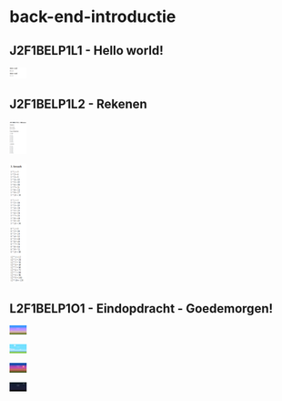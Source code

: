 # back-end-introductie
## J2F1BELP1L1 - Hello world!
<img
    src="/screenshots/hello-world-screenshot.png"
    alt="screenshot van hello-world"
    title="hello world"
    style="display: inline-block; margin: 0 auto; max-width: 30px">

## J2F1BELP1L2 - Rekenen
<img
    src="/screenshots/rekenen-screenshot-1.png"
    alt="screenshot van rekenen 1"
    title="rekenen 1"
    style="display: inline-block; margin: 0 auto; max-width: 30px">

<img
    src="/screenshots/rekenen-screenshot-2.png"
    alt="screenshot van rekenen 2"
    title="rekenen 2"
    style="display: inline-block; margin: 0 auto; max-width: 30px">

## L2F1BELP1O1 - Eindopdracht - Goedemorgen!
<img
    src="/screenshots/goedemorgen-screenshot.png"
    alt="screenshot van goedemorgen.png in de morgen"
    title="goedemorgen!"
    style="display: inline-block; margin: 0 auto; max-width: 30px">

<img
    src="/screenshots/goedemiddag-screenshot.png"
    alt="screenshot van goedemorgen.png in de middag"
    title="goedemiddag!"
    style="display: inline-block; margin: 0 auto; max-width: 30px">

<img
    src="/screenshots/goedenavond-screenshot.png"
    alt="screenshot van goedemorgen.png in de avond"
    title="goedenavond!"
    style="display: inline-block; margin: 0 auto; max-width: 30px">

<img
    src="/screenshots/goedenacht-screenshot.png"
    alt="screenshot van goedemorgen.png in de nacht"
    title="goedenacht!"
    style="display: inline-block; margin: 0 auto; max-width: 30px">
